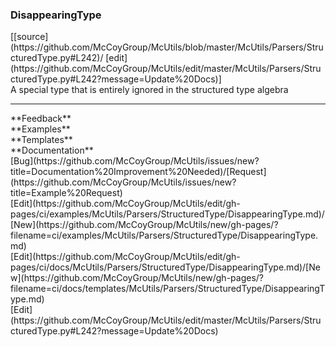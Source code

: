 ### <a id="McUtils.Parsers.StructuredType.DisappearingType">DisappearingType</a> 
<div class="docs-source-link" markdown="1">
[[source](https://github.com/McCoyGroup/McUtils/blob/master/McUtils/Parsers/StructuredType.py#L242)/
[edit](https://github.com/McCoyGroup/McUtils/edit/master/McUtils/Parsers/StructuredType.py#L242?message=Update%20Docs)]
</div>
A special type that is entirely ignored in the structured type algebra











---


<div markdown="1" class="text-secondary">
<div class="container">
  <div class="row">
   <div class="col" markdown="1">
**Feedback**   
</div>
   <div class="col" markdown="1">
**Examples**   
</div>
   <div class="col" markdown="1">
**Templates**   
</div>
   <div class="col" markdown="1">
**Documentation**   
</div>
   <div class="col" markdown="1">
   
</div>
   <div class="col" markdown="1">
   
</div>
   <div class="col" markdown="1">
   
</div>
</div>
  <div class="row">
   <div class="col" markdown="1">
[Bug](https://github.com/McCoyGroup/McUtils/issues/new?title=Documentation%20Improvement%20Needed)/[Request](https://github.com/McCoyGroup/McUtils/issues/new?title=Example%20Request)   
</div>
   <div class="col" markdown="1">
[Edit](https://github.com/McCoyGroup/McUtils/edit/gh-pages/ci/examples/McUtils/Parsers/StructuredType/DisappearingType.md)/[New](https://github.com/McCoyGroup/McUtils/new/gh-pages/?filename=ci/examples/McUtils/Parsers/StructuredType/DisappearingType.md)   
</div>
   <div class="col" markdown="1">
[Edit](https://github.com/McCoyGroup/McUtils/edit/gh-pages/ci/docs/McUtils/Parsers/StructuredType/DisappearingType.md)/[New](https://github.com/McCoyGroup/McUtils/new/gh-pages/?filename=ci/docs/templates/McUtils/Parsers/StructuredType/DisappearingType.md)   
</div>
   <div class="col" markdown="1">
[Edit](https://github.com/McCoyGroup/McUtils/edit/master/McUtils/Parsers/StructuredType.py#L242?message=Update%20Docs)   
</div>
   <div class="col" markdown="1">
   
</div>
   <div class="col" markdown="1">
   
</div>
   <div class="col" markdown="1">
   
</div>
</div>
</div>
</div>


